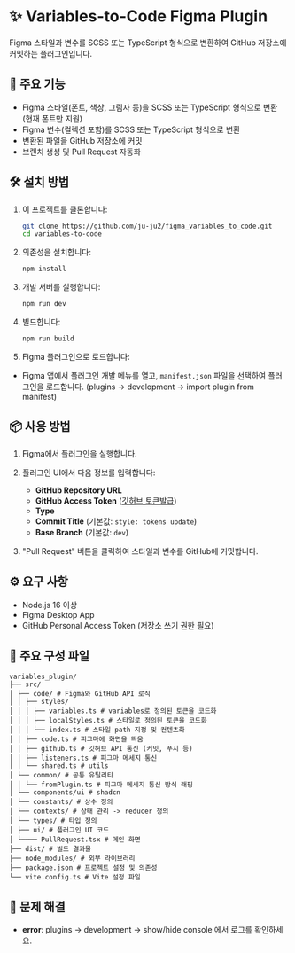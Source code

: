# ✨ Variables-to-Code Figma Plugin

Figma 스타일과 변수를 SCSS 또는 TypeScript 형식으로 변환하여 GitHub 저장소에 커밋하는 플러그인입니다.

## 🚀 주요 기능

- Figma 스타일(폰트, 색상, 그림자 등)을 SCSS 또는 TypeScript 형식으로 변환 (현재 폰트만 지원)
- Figma 변수(컬렉션 포함)를 SCSS 또는 TypeScript 형식으로 변환
- 변환된 파일을 GitHub 저장소에 커밋
- 브랜치 생성 및 Pull Request 자동화

## 🛠 설치 방법

1. 이 프로젝트를 클론합니다:

   ```bash
   git clone https://github.com/ju-ju2/figma_variables_to_code.git
   cd variables-to-code
   ```

2. 의존성을 설치합니다:

   ```bash
   npm install
   ```

3. 개발 서버를 실행합니다:

   ```bash
   npm run dev
   ```

4. 빌드합니다:

   ```bash
   npm run build
   ```

5. Figma 플러그인으로 로드합니다:

- Figma 앱에서 플러그인 개발 메뉴를 열고, `manifest.json` 파일을 선택하여 플러그인을 로드합니다.
  (plugins -> development -> import plugin from manifest)

## 📦 사용 방법

1. Figma에서 플러그인을 실행합니다.
2. 플러그인 UI에서 다음 정보를 입력합니다:

   - **GitHub Repository URL**
   - **GitHub Access Token** ([깃허브 토큰발급](https://github.com/settings/tokens))
   - **Type**
   - **Commit Title** (기본값: `style: tokens update`)
   - **Base Branch** (기본값: `dev`)

3. "Pull Request" 버튼을 클릭하여 스타일과 변수를 GitHub에 커밋합니다.

## ⚙️ 요구 사항

- Node.js 16 이상
- Figma Desktop App
- GitHub Personal Access Token (저장소 쓰기 권한 필요)

## 📁 주요 구성 파일

```
variables_plugin/
├── src/
│ ├── code/ # Figma와 GitHub API 로직
│ │ ├── styles/
│ │ │ ├── variables.ts # variables로 정의된 토큰을 코드화
│ │ │ ├── localStyles.ts # 스타일로 정의된 토큰을 코드화
│ │ │ └── index.ts # 스타일 path 지정 및 컨텐츠화
│ │ ├── code.ts # 피그마에 화면을 띄움
│ │ ├── github.ts # 깃허브 API 통신 (커밋, 푸시 등)
│ │ ├── listeners.ts # 피그마 메세지 통신
│ │ └── shared.ts # utils
│ └── common/ # 공통 유틸리티
│ │ └── fromPlugin.ts # 피그마 메세지 통신 방식 래핑
│ └── components/ui # shadcn
│ └── constants/ # 상수 정의
│ └── contexts/ # 상태 관리 -> reducer 정의
│ └── types/ # 타입 정의
│ ├── ui/ # 플러그인 UI 코드
│ └──── PullRequest.tsx # 메인 화면
├── dist/ # 빌드 결과물
├── node_modules/ # 외부 라이브러리
├── package.json # 프로젝트 설정 및 의존성
└── vite.config.ts # Vite 설정 파일
```

## 🐞 문제 해결

- **error**: plugins -> development -> show/hide console 에서 로그를 확인하세요.
